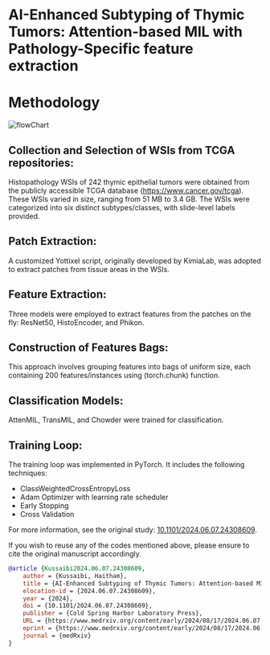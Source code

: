 # AI-Enhanced Subtyping of Thymic Tumors: Attention-based MIL with Pathology-Specific feature extraction
# Methodology
![flowChart](https://github.com/user-attachments/assets/054f6e7d-ef1b-4b3a-984c-afde38f5b197)

## Collection and Selection of WSIs from TCGA repositories:
Histopathology WSIs of 242 thymic epithelial tumors were obtained from the publicly accessible TCGA database (https://www.cancer.gov/tcga). These WSIs varied in size, ranging from 51 MB to 3.4 GB. The WSIs were categorized into six distinct subtypes/classes, with slide-level labels provided.
## Patch Extraction:
A customized Yottixel script, originally developed by KimiaLab, was adopted to extract patches from tissue areas in the WSIs.
## Feature Extraction:
Three models were employed to extract features from the patches on the fly: ResNet50, HistoEncoder, and Phikon.
## Construction of Features Bags:
This approach involves grouping features into bags of uniform size, each containing 200 features/instances using (torch.chunk) function.
## Classification Models:
AttenMIL, TransMIL, and Chowder were trained for classification.
## Training Loop:
The training loop was implemented in PyTorch. It includes the following techniques: 
- ClassWeightedCrossEntropyLoss
- Adam Optimizer with learning rate scheduler
- Early Stopping
- Cross Validation


For more information, see the original study: [10.1101/2024.06.07.24308609](https://doi.org/10.1101/2024.06.07.24308609 ).

If you wish to reuse any of the codes mentioned above, please ensure to cite the original manuscript accordingly.

```bibtex
@article {Kussaibi2024.06.07.24308609,
	author = {Kussaibi, Haitham},
	title = {AI-Enhanced Subtyping of Thymic Tumors: Attention-based MIL with Pathology-Specific Feature Extraction},
	elocation-id = {2024.06.07.24308609},
	year = {2024},
	doi = {10.1101/2024.06.07.24308609},
	publisher = {Cold Spring Harbor Laboratory Press},
	URL = {https://www.medrxiv.org/content/early/2024/08/17/2024.06.07.24308609},
	eprint = {https://www.medrxiv.org/content/early/2024/08/17/2024.06.07.24308609.full.pdf},
	journal = {medRxiv}
}
